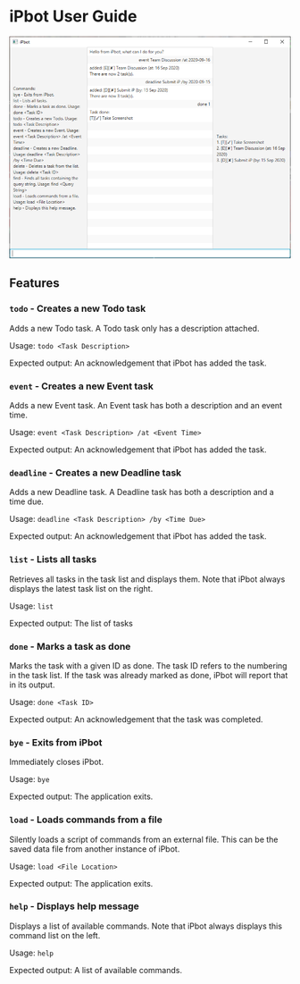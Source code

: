 # iPbot User Guide

![Screenshot](Ui.png)

## Features 
### `todo` - Creates a new Todo task

Adds a new Todo task. A Todo task only has a description attached.

Usage: `todo <Task Description>`

Expected output: An acknowledgement that iPbot has added the task.

### `event` - Creates a new Event task

Adds a new Event task. An Event task has both a description and an event time.

Usage: `event <Task Description> /at <Event Time>`

Expected output: An acknowledgement that iPbot has added the task.

### `deadline` - Creates a new Deadline task

Adds a new Deadline task. A Deadline task has both a description and a time due.

Usage: `deadline <Task Description> /by <Time Due>`

Expected output: An acknowledgement that iPbot has added the task.

### `list` - Lists all tasks

Retrieves all tasks in the task list and displays them.
Note that iPbot always displays the latest task list on the right.

Usage: `list`

Expected output: The list of tasks

### `done` - Marks a task as done

Marks the task with a given ID as done. The task ID refers to the numbering in the task list.
If the task was already marked as done, iPbot will report that in its output. 

Usage: `done <Task ID>`

Expected output: An acknowledgement that the task was completed.

### `bye` - Exits from iPbot

Immediately closes iPbot.

Usage: `bye`

Expected output: The application exits.

### `load` - Loads commands from a file

Silently loads a script of commands from an external file.
This can be the saved data file from another instance of iPbot.

Usage: `load <File Location>`

Expected output: The application exits.

### `help` - Displays help message

Displays a list of available commands.
Note that iPbot always displays this command list on the left.

Usage: `help`

Expected output: A list of available commands.
